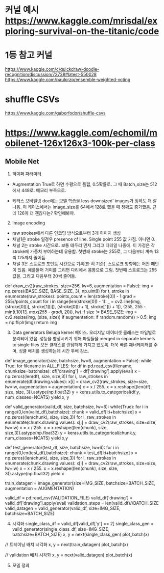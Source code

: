 ﻿# 커널 예시 https://www.kaggle.com/mrisdal/exploring-survival-on-the-titanic/code

# 1등 참고 커널
https://www.kaggle.com/c/quickdraw-doodle-recognition/discussion/73738#latest-550028
https://www.kaggle.com/paulorzp/ensemble-weighted-voting

# shuffle CSVs
https://www.kaggle.com/gaborfodor/shuffle-csvs

# https://www.kaggle.com/echomil/mobilenet-126x126x3-100k-per-class
## Mobile Net
1. 하이퍼 파라미터.
- Augmentation True로 하면 수평으로 플립, 0.5확률로. 그 때 Batch_size는 512에서 448로. 메모리 부족으로.

- 케라스 모바일넷 doc에는 모델 학습을 less downsized' images가 정확도 더 잘나옴. 이 케이스에서는 Image_size를 64에서 128로 했을 때 정확도 증가했음. 근데 126이 더 괜찮다는? 확인해봐야.

2. Image encoding
- raw strokes에서 다른 인코딩 방식으로부터 3개 이미지 생성
- 채널1은 stroke 일경우 presence of line. Single point 255 값 가짐. 아니면 0.
- 채널 2는 stroke 시간으로. 보통 테두리 먼저 그리고 디테일 나중에. 이 가정은 각 stroke에 가중치 부여하는데 유용함. 첫번째 stroke는 255로, 그 다음부터 계속 13씩 125까지 줄어듬.
- 채널 3은 스트로크 포인트 시간으로 기록(한 획 기준). 스트로크 방향에는 어떤 패턴이 있음. 예를들어 거미를 그리면 다리에서 몸통으로 그림. 첫번째 스트로크는 255값을, 그리고 다음부터 20씩 줄어듦.

def draw_cv2(raw_strokes, size=256, lw=6, augmentation = False):
    img = np.zeros((BASE_SIZE, BASE_SIZE, 3), np.uint8)
    for t, stroke in enumerate(raw_strokes):
        points_count = len(stroke[0]) - 1
        grad = 255//points_count
        for i in range(len(stroke[0]) - 1):
            _ = cv2.line(img, (stroke[0][i], stroke[1][i]), (stroke[0][i + 1], stroke[1][i + 1]), (255, 255 - min(t,10)*13, max(255 - grad*i, 20)), lw)
    if size != BASE_SIZE:
        img = cv2.resize(img, (size, size))
    if augmentation:
        if random.random() > 0.5:
            img = np.fliplr(img)
    return img


3. Data generators
Beluga kernel 베이스. 오리지날 데이터셋 클래스는 파일별로 분리되어 있음. 성능을 향상시키기 위해 파일들을 merged in separate kernels to single files 모든 클래스를 랜덤하게 가지고 있도록. 더욱 빠른 제너레이터를 주며, 싱글 배치를 생성하는데 시간 두배 감소.

def image_generator(size, batchsize, lw=6, augmentation = False):
    while True:
        for filename in ALL_FILES:
            for df in pd.read_csv(filename, chunksize=batchsize):
                df['drawing'] = df['drawing'].apply(eval)
                x = np.zeros((len(df), size, size,3))
                for i, raw_strokes in enumerate(df.drawing.values):
                    x[i] = draw_cv2(raw_strokes, size=size, lw=lw, augmentation = augmentation)
                x = x / 255.
                x = x.reshape((len(df), size, size, 3)).astype(np.float32)
                y = keras.utils.to_categorical(df.y, num_classes=NCATS)
                yield x, y

def valid_generator(valid_df, size, batchsize, lw=6):
    while(True):
        for i in range(0,len(valid_df),batchsize):
            chunk = valid_df[i:i+batchsize]
            x = np.zeros((len(chunk), size, size,3))
            for i, raw_strokes in enumerate(chunk.drawing.values):
                x[i] = draw_cv2(raw_strokes, size=size, lw=lw)
            x = x / 255.
            x = x.reshape((len(chunk), size, size,3)).astype(np.float32)
            y = keras.utils.to_categorical(chunk.y, num_classes=NCATS)
            yield x,y
        
def test_generator(test_df, size, batchsize, lw=6):
    for i in range(0,len(test_df),batchsize):
        chunk = test_df[i:i+batchsize]
        x = np.zeros((len(chunk), size, size,3))
        for i, raw_strokes in enumerate(chunk.drawing.values):
            x[i] = draw_cv2(raw_strokes, size=size, lw=lw)
        x = x / 255.
        x = x.reshape((len(chunk), size, size, 3)).astype(np.float32)
        yield x
        
        
train_datagen = image_generator(size=IMG_SIZE, batchsize=BATCH_SIZE, augmentation = AUGMENTATION)

valid_df = pd.read_csv(VALIDATION_FILE)
valid_df['drawing'] = valid_df['drawing'].apply(eval)
validation_steps = len(valid_df)//BATCH_SIZE
valid_datagen = valid_generator(valid_df, size=IMG_SIZE, batchsize=BATCH_SIZE)


4. 시각화
single_class_df = valid_df[valid_df['y'] == 2]
single_class_gen = valid_generator(single_class_df, size=IMG_SIZE, batchsize=BATCH_SIZE)
x, y = next(single_class_gen)
plot_batch(x)

// 트레이닝 배치 시각화
x, y = next(train_datagen)
plot_batch(x)

// validation 배치 시각화
x, y = next(valid_datagen)
plot_batch(x)


5. 모델 정의



